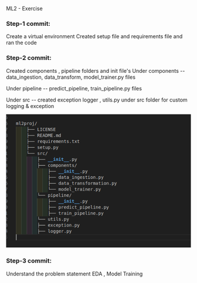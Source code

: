 ML2 - Exercise 

### Step-1 commit: 
Create a virtual environment 
Created setup file and requirements file and ran the code  

### Step-2  commit: 
 Created components , pipeline  folders and  init file's
  Under components --data_ingestion, data_transform, model_trainer.py files 

  Under pipeline  -- predict_pipeline, train_pipeline.py files 

  Under src  -- created exception logger , utils.py under src folder  for custom logging & exception

  ![Alt Text](/ml2proj/folder.png)

### Step-3 commit:
  Understand the problem statement 
   EDA , Model Training